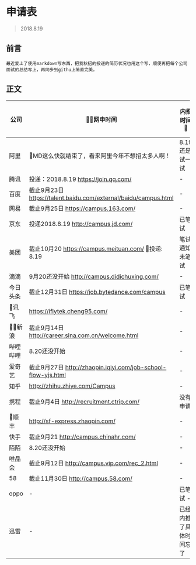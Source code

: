 # 申请表
> 2018.8.19
## 前言
    最近爱上了使用markdown写东西，把我秋招的投递的简历状况也用这个写，顺便再把每个公司面试的总结写上，再同步到githu上简直完美。
## 正文

公司 | 网申时间 | 内推时间 | 一面 | 二面 | 三面 | 是否成功获取offer
--- | --- | --- | --- | --- | --- | ---
阿里 | MD这么快就结束了，看来阿里今年不想招太多人啊！ | 8.19还是试一试 | - | - | - | -
腾讯 |  投递：2018.8.19 https://join.qq.com/ | - | - | - | - | -
百度 | 截止9月23日 https://talent.baidu.com/external/baidu/campus.html | - | - | - | - | -
网易 | 截止9月25日 https://campus.163.com/ | - | - | - | - | -
京东 | 投递2018.8.19 http://campus.jd.com/ | 已笔试 | - | - | - | -
美团 | 截止10月20 https://campus.meituan.com/ 投递: 8.19| 笔试通知未笔试 | - | - | - | -
滴滴 | 9月20还没开始 http://campus.didichuxing.com/ | - | - | - | - | -
今日头条 | 截止12月31日 https://job.bytedance.com/campus | 已笔试 | - | - | - | -
讯飞 | https://iflytek.cheng95.com/ | - | - | - | - | -
新浪 | 截止9月14日 http://career.sina.com.cn/welcome.html | - | - | - | - | -
哔哩哔哩 | 8.20还没开始 | - | - | - | - | -
爱奇艺 | 截止9月27日 http://zhaopin.iqiyi.com/job-school-flow-yjs.html | - | - | - | - | -
知乎 | http://zhihu.zhiye.com/Campus | - | - | - | - | -
携程 | 截止9月4日 http://recruitment.ctrip.com/ | 没有申请
顺丰 | http://sf-express.zhaopin.com/ | - | - | - | - | -
快手 | 截止9月21 http://campus.chinahr.com/ | - | - | - | - | -
陌陌 | 8.20还没开始 | - | - | - | - | -
唯品会 | 截止9月12日 http://campus.vip.com/rec_2.html | - | - | - | - | -
58 | 截止11月30日 http://campus.58.com/| - | - | - | - | -
oppo | - | 已笔试 - | - | - | - | -
迅雷 | - | 已经内推了具体时间忘了 | - | - | - | -